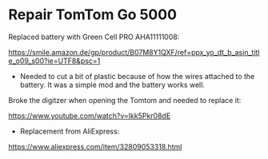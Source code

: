 # Repair TomTom Go 5000

Replaced battery with Green Cell PRO AHA11111008:

https://smile.amazon.de/gp/product/B07M8Y1QXF/ref=ppx_yo_dt_b_asin_title_o09_s00?ie=UTF8&psc=1

* Needed to cut a bit of plastic because of how the wires attached to the battery. It was a simple mod and the battery works well.

Broke the digitzer when opening the Tomtom and needed to replace it:

https://www.youtube.com/watch?v=Ikk5Pkr08dE
  
* Replacement from AliExpress:
  
https://www.aliexpress.com/item/32809053318.html
